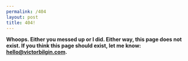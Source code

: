 ```yaml
---
permalink: /404
layout: post
title: 404!
---
```


**Whoops. Either you messed up or I did. Either way, this page does not exist. If you think this page should exist, let me know: [hello@victorbilgin.com](mailto:hello@victorbilgin.com).**
